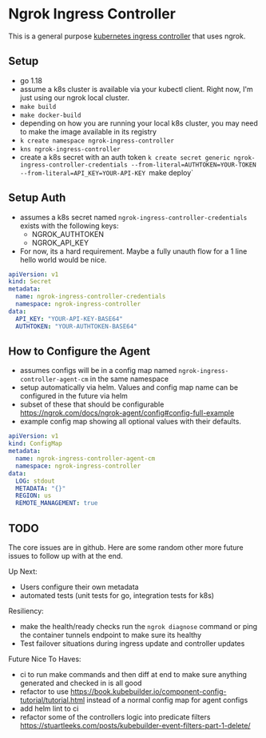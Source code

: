 # Ngrok Ingress Controller

This is a general purpose [kubernetes ingress controller](https://kubernetes.io/docs/concepts/services-networking/ingress-controllers/) that uses ngrok.

## Setup

* go 1.18
* assume a k8s cluster is available via your kubectl client. Right now, I'm just using our ngrok local cluster.
* `make build`
* `make docker-build`
*  depending on how you are running your local k8s cluster, you may need to make the image available in its registry
* `k create namespace ngrok-ingress-controller`
* `kns ngrok-ingress-controller`
* create a k8s secret with an auth token
`k create secret generic ngrok-ingress-controller-credentials --from-literal=AUTHTOKEN=YOUR-TOKEN --from-literal=API_KEY=YOUR-API-KEY
`make deploy`

## Setup Auth

* assumes a k8s secret named `ngrok-ingress-controller-credentials` exists with the following keys:
  * NGROK_AUTHTOKEN
  * NGROK_API_KEY
* For now, its a hard requirement. Maybe a fully unauth flow for a 1 line hello world would be nice.

```yaml
apiVersion: v1
kind: Secret
metadata:
  name: ngrok-ingress-controller-credentials
  namespace: ngrok-ingress-controller
data:
  API_KEY: "YOUR-API-KEY-BASE64"
  AUTHTOKEN: "YOUR-AUTHTOKEN-BASE64"
```

## How to Configure the Agent

* assumes configs will be in a config map named `ngrok-ingress-controller-agent-cm` in the same namespace
* setup automatically via helm. Values and config map name can be configured in the future via helm
* subset of these that should be configurable https://ngrok.com/docs/ngrok-agent/config#config-full-example
* example config map showing all optional values with their defaults.

```yaml
apiVersion: v1
kind: ConfigMap
metadata:
  name: ngrok-ingress-controller-agent-cm
  namespace: ngrok-ingress-controller
data:
  LOG: stdout
  METADATA: "{}"
  REGION: us
  REMOTE_MANAGEMENT: true
```

## TODO
The core issues are in github. Here are some random other more future issues to follow up with at the end.

Up Next:
* Users configure their own metadata
* automated tests (unit tests for go, integration tests for k8s)

Resiliency:
* make the health/ready checks run the `ngrok diagnose` command or ping the container tunnels endpoint to make sure its healthy
* Test failover situations during ingress update and controller updates

Future Nice To Haves:
* ci to run make commands and then diff at end to make sure anything generated and checked in is all good
* refactor to use https://book.kubebuilder.io/component-config-tutorial/tutorial.html instead of a normal config map for agent configs
* add helm lint to ci
* refactor some of the controllers logic into predicate filters https://stuartleeks.com/posts/kubebuilder-event-filters-part-1-delete/
